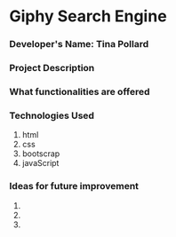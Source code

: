 # Giphy Search Engine

### Developer's Name: Tina Pollard

### Project Description

### What functionalities are offered

### Technologies Used 
1. html
2. css
3. bootscrap
4. javaScript

### Ideas for future improvement 
1.
2.
3.
